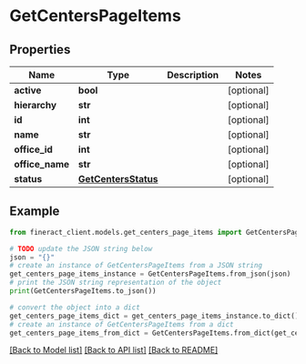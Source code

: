 # GetCentersPageItems


## Properties

Name | Type | Description | Notes
------------ | ------------- | ------------- | -------------
**active** | **bool** |  | [optional] 
**hierarchy** | **str** |  | [optional] 
**id** | **int** |  | [optional] 
**name** | **str** |  | [optional] 
**office_id** | **int** |  | [optional] 
**office_name** | **str** |  | [optional] 
**status** | [**GetCentersStatus**](GetCentersStatus.md) |  | [optional] 

## Example

```python
from fineract_client.models.get_centers_page_items import GetCentersPageItems

# TODO update the JSON string below
json = "{}"
# create an instance of GetCentersPageItems from a JSON string
get_centers_page_items_instance = GetCentersPageItems.from_json(json)
# print the JSON string representation of the object
print(GetCentersPageItems.to_json())

# convert the object into a dict
get_centers_page_items_dict = get_centers_page_items_instance.to_dict()
# create an instance of GetCentersPageItems from a dict
get_centers_page_items_from_dict = GetCentersPageItems.from_dict(get_centers_page_items_dict)
```
[[Back to Model list]](../README.md#documentation-for-models) [[Back to API list]](../README.md#documentation-for-api-endpoints) [[Back to README]](../README.md)


